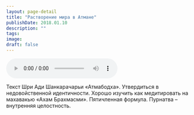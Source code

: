 ```yaml
---
layout: page-detail
title: "Растворение мира в Атмане"
publishDate: 2018.01.10
description: ""
tags:
image:
draft: false
---
```


<audio title="2018.01.10 - Растворение мира в Атмане.mp3" src="/upload/iblock/dec/decfeea3d3f8ad1ef136058b8774dd52.mp3" controls=""></audio>

 Текст Шри Ади Шанкарачарьи «Атмабодха». Утвердиться в недовойственной идентичности. Хорошо изучить как медитировать на махавакью «Ахам Брахмасми». Пятичленная формула. Пурнатва – внутренняя целостность. 

  
